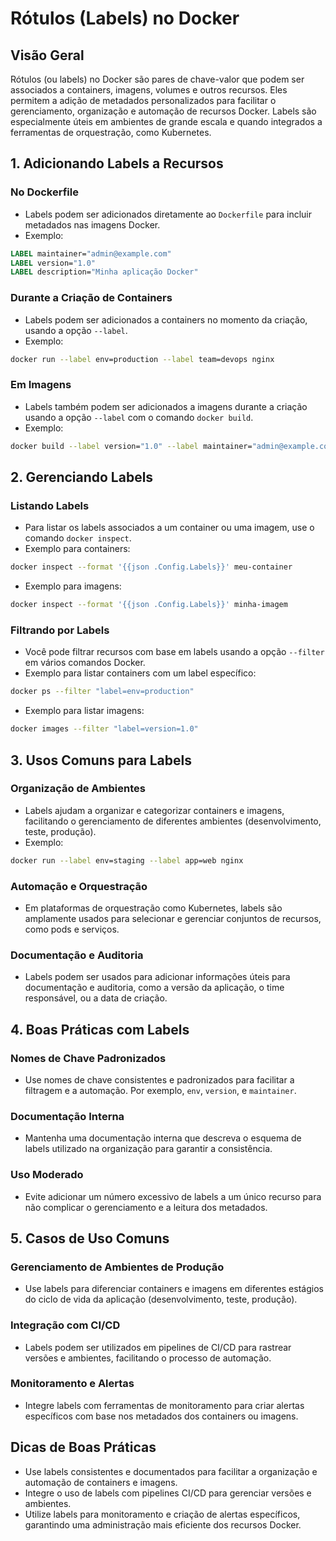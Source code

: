 
# Rótulos (Labels) no Docker

## Visão Geral
Rótulos (ou labels) no Docker são pares de chave-valor que podem ser associados a containers, imagens, volumes e outros recursos. Eles permitem a adição de metadados personalizados para facilitar o gerenciamento, organização e automação de recursos Docker. Labels são especialmente úteis em ambientes de grande escala e quando integrados a ferramentas de orquestração, como Kubernetes.

## 1. Adicionando Labels a Recursos

### No Dockerfile
- Labels podem ser adicionados diretamente ao `Dockerfile` para incluir metadados nas imagens Docker.
- Exemplo:

```Dockerfile
LABEL maintainer="admin@example.com"
LABEL version="1.0"
LABEL description="Minha aplicação Docker"
```

### Durante a Criação de Containers
- Labels podem ser adicionados a containers no momento da criação, usando a opção `--label`.
- Exemplo:

```bash
docker run --label env=production --label team=devops nginx
```

### Em Imagens
- Labels também podem ser adicionados a imagens durante a criação usando a opção `--label` com o comando `docker build`.
- Exemplo:

```bash
docker build --label version="1.0" --label maintainer="admin@example.com" -t minha-imagem .
```

## 2. Gerenciando Labels

### Listando Labels
- Para listar os labels associados a um container ou uma imagem, use o comando `docker inspect`.
- Exemplo para containers:

```bash
docker inspect --format '{{json .Config.Labels}}' meu-container
```

- Exemplo para imagens:

```bash
docker inspect --format '{{json .Config.Labels}}' minha-imagem
```

### Filtrando por Labels
- Você pode filtrar recursos com base em labels usando a opção `--filter` em vários comandos Docker.
- Exemplo para listar containers com um label específico:

```bash
docker ps --filter "label=env=production"
```

- Exemplo para listar imagens:

```bash
docker images --filter "label=version=1.0"
```

## 3. Usos Comuns para Labels

### Organização de Ambientes
- Labels ajudam a organizar e categorizar containers e imagens, facilitando o gerenciamento de diferentes ambientes (desenvolvimento, teste, produção).
- Exemplo:

```bash
docker run --label env=staging --label app=web nginx
```

### Automação e Orquestração
- Em plataformas de orquestração como Kubernetes, labels são amplamente usados para selecionar e gerenciar conjuntos de recursos, como pods e serviços.

### Documentação e Auditoria
- Labels podem ser usados para adicionar informações úteis para documentação e auditoria, como a versão da aplicação, o time responsável, ou a data de criação.

## 4. Boas Práticas com Labels

### Nomes de Chave Padronizados
- Use nomes de chave consistentes e padronizados para facilitar a filtragem e a automação. Por exemplo, `env`, `version`, e `maintainer`.

### Documentação Interna
- Mantenha uma documentação interna que descreva o esquema de labels utilizado na organização para garantir a consistência.

### Uso Moderado
- Evite adicionar um número excessivo de labels a um único recurso para não complicar o gerenciamento e a leitura dos metadados.

## 5. Casos de Uso Comuns

### Gerenciamento de Ambientes de Produção
- Use labels para diferenciar containers e imagens em diferentes estágios do ciclo de vida da aplicação (desenvolvimento, teste, produção).

### Integração com CI/CD
- Labels podem ser utilizados em pipelines de CI/CD para rastrear versões e ambientes, facilitando o processo de automação.

### Monitoramento e Alertas
- Integre labels com ferramentas de monitoramento para criar alertas específicos com base nos metadados dos containers ou imagens.

## Dicas de Boas Práticas
- Use labels consistentes e documentados para facilitar a organização e automação de containers e imagens.
- Integre o uso de labels com pipelines CI/CD para gerenciar versões e ambientes.
- Utilize labels para monitoramento e criação de alertas específicos, garantindo uma administração mais eficiente dos recursos Docker.

